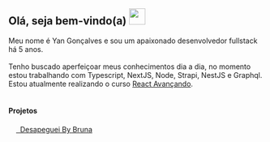 ## Olá, seja bem-vindo(a) <img src="https://camo.githubusercontent.com/e8e7b06ecf583bc040eb60e44eb5b8e0ecc5421320a92929ce21522dbc34c891/68747470733a2f2f6d656469612e67697068792e636f6d2f6d656469612f6876524a434c467a6361737252346961377a2f67697068792e676966" style="width: 2rem" />
<!--
**develowl/develowl** is a ✨ _special_ ✨ repository because its `README.md` (this file) appears on your GitHub profile.

Here are some ideas to get you started:

- 🔭 I’m currently working on ...
- 🌱 I’m currently learning ...
- 👯 I’m looking to collaborate on ...
- 🤔 I’m looking for help with ...
- 💬 Ask me about ...
- 📫 How to reach me: ...
- 😄 Pronouns: ...
- ⚡ Fun fact: ...
-->

Meu nome é Yan Gonçalves e sou um apaixonado desenvolvedor fullstack há 5 anos. <br /><br />
Tenho buscado aperfeiçoar meus conhecimentos dia a dia, no momento estou trabalhando com Typescript, NextJS, Node, Strapi, NestJS e Graphql.
Estou atualmente realizando o curso <a href="https://www.udemy.com/course/react-avancado/">React Avançando</a>.<br /><br />

#### Projetos
<a href="https://supplier.desapegueibybruna.com.br" target="_blank" id="link-desapeguei"><img src="https://s3-sa-east-1.amazonaws.com/bossabox-uploads/61d37f3cd7621f000e6b1aea/81541570-a8ae-11ec-ab9a-a5e3297b44e8" width=15 /> &nbsp;Desapeguei By Bruna </a>
